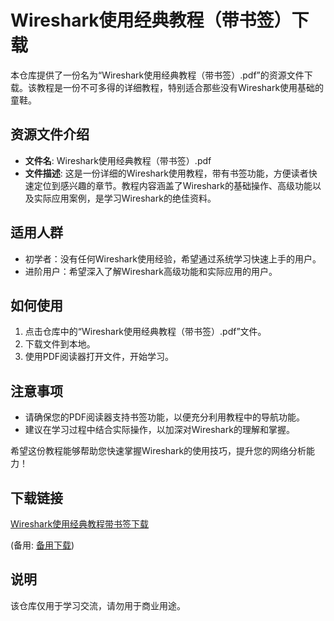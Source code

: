 # Wireshark使用经典教程（带书签）下载

本仓库提供了一份名为“Wireshark使用经典教程（带书签）.pdf”的资源文件下载。该教程是一份不可多得的详细教程，特别适合那些没有Wireshark使用基础的童鞋。

## 资源文件介绍

- **文件名**: Wireshark使用经典教程（带书签）.pdf
- **文件描述**: 这是一份详细的Wireshark使用教程，带有书签功能，方便读者快速定位到感兴趣的章节。教程内容涵盖了Wireshark的基础操作、高级功能以及实际应用案例，是学习Wireshark的绝佳资料。

## 适用人群

- 初学者：没有任何Wireshark使用经验，希望通过系统学习快速上手的用户。
- 进阶用户：希望深入了解Wireshark高级功能和实际应用的用户。

## 如何使用

1. 点击仓库中的“Wireshark使用经典教程（带书签）.pdf”文件。
2. 下载文件到本地。
3. 使用PDF阅读器打开文件，开始学习。

## 注意事项

- 请确保您的PDF阅读器支持书签功能，以便充分利用教程中的导航功能。
- 建议在学习过程中结合实际操作，以加深对Wireshark的理解和掌握。

希望这份教程能够帮助您快速掌握Wireshark的使用技巧，提升您的网络分析能力！

## 下载链接
[Wireshark使用经典教程带书签下载](https://pan.quark.cn/s/38162f46210d) 

(备用: [备用下载](https://pan.baidu.com/s/1boZ25oB8NQ3Wftkg4JZljA?pwd=1234))

## 说明

该仓库仅用于学习交流，请勿用于商业用途。
